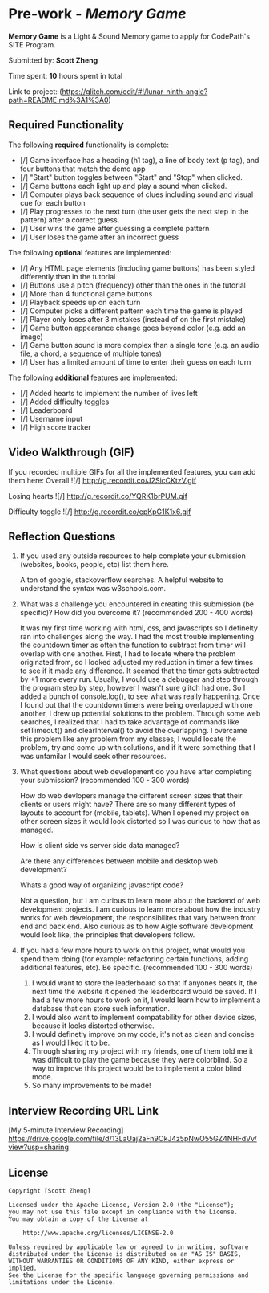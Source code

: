 # Pre-work - _Memory Game_

**Memory Game** is a Light & Sound Memory game to apply for CodePath's SITE Program.

Submitted by: **Scott Zheng**

Time spent: **10** hours spent in total

Link to project: (https://glitch.com/edit/#!/lunar-ninth-angle?path=README.md%3A1%3A0)

## Required Functionality

The following **required** functionality is complete:

- [/] Game interface has a heading (h1 tag), a line of body text (p tag), and four buttons that match the demo app
- [/] "Start" button toggles between "Start" and "Stop" when clicked.
- [/] Game buttons each light up and play a sound when clicked.
- [/] Computer plays back sequence of clues including sound and visual cue for each button
- [/] Play progresses to the next turn (the user gets the next step in the pattern) after a correct guess.
- [/] User wins the game after guessing a complete pattern
- [/] User loses the game after an incorrect guess

The following **optional** features are implemented:

- [/] Any HTML page elements (including game buttons) has been styled differently than in the tutorial
- [/] Buttons use a pitch (frequency) other than the ones in the tutorial
- [/] More than 4 functional game buttons
- [/] Playback speeds up on each turn
- [/] Computer picks a different pattern each time the game is played
- [/] Player only loses after 3 mistakes (instead of on the first mistake)
- [/] Game button appearance change goes beyond color (e.g. add an image)
- [/] Game button sound is more complex than a single tone (e.g. an audio file, a chord, a sequence of multiple tones)
- [/] User has a limited amount of time to enter their guess on each turn

The following **additional** features are implemented:

- [/] Added hearts to implement the number of lives left
- [/] Added difficulty toggles
- [/] Leaderboard
- [/] Username input
- [/] High score tracker

## Video Walkthrough (GIF)

If you recorded multiple GIFs for all the implemented features, you can add them here:
Overall
![/] http://g.recordit.co/J2SicCKtzV.gif 

Losing hearts
![/] http://g.recordit.co/YQRK1brPUM.gif

Difficulty toggle
![/] http://g.recordit.co/epKpG1K1x6.gif

## Reflection Questions

1. If you used any outside resources to help complete your submission (websites, books, people, etc) list them here.

   A ton of google, stackoverflow searches. A helpful website to understand the syntax was w3schools.com.

2. What was a challenge you encountered in creating this submission (be specific)? How did you overcome it? (recommended 200 - 400 words)

   It was my first time working with html, css, and javascripts so I definelty ran into challenges along the way. I had the most trouble implementing the countdown timer as often the function to subtract from timer will overlap with one another.
   First, I had to locate where the problem originated from, so I looked adjusted my reduction in timer a few times to see if it made any difference. It seemed that the timer gets subtracted by +1 more every run. Usually, I would use a debugger
   and step through the program step by step, however I wasn't sure glitch had one. So I added a bunch of console.log(), to see what was really happening. Once I found out that the countdown timers were being overlapped with one another, I drew
   up potential solutions to the problem. Through some web searches, I realized that I had to take advantage of commands like setTimeout() and clearInterval() to avoid the overlapping.
   I overcame this problem like any problem from my classes, I would locate the problem, try and come up with solutions, and if it were something that I was unfamilar I would seek other resources.

3. What questions about web development do you have after completing your submission? (recommended 100 - 300 words)

   How do web devlopers manage the different screen sizes that their clients or users might have? There are so many different types of layouts to account for (mobile, tablets). When I opened my project on other screen sizes it would look distorted
   so I was curious to how that as managed.

   How is client side vs server side data managed?

   Are there any differences between mobile and desktop web development?

   Whats a good way of organizing javascript code?

   Not a question, but I am curious to learn more about the backend of web development projects. I am curious to learn more about how the industry works for web development, the responsibilites that vary between
   front end and back end. Also curious as to how Aigle software development would look like, the principles that developers follow.

4. If you had a few more hours to work on this project, what would you spend them doing (for example: refactoring certain functions, adding additional features, etc). Be specific. (recommended 100 - 300 words)

   1. I would want to store the leaderboard so that if anyones beats it, the next time the website it opened the leaderboard would be saved. If I had a few more hours to work on it, I would learn how to implement a database that can store such information.
   2. I would also want to implement compatability for other device sizes, because it looks distorted otherwise.
   3. I would definetly improve on my code, it's not as clean and concise as I would liked it to be.
   4. Through sharing my project with my friends, one of them told me it was difficult to play the game because they were colorblind. So a way to improve this project would be to implement a color blind mode.
   5. So many improvements to be made!

## Interview Recording URL Link

[My 5-minute Interview Recording] https://drive.google.com/file/d/13LaUaj2aFn9OkJ4z5pNwO55GZ4NHFdVv/view?usp=sharing

## License

    Copyright [Scott Zheng]

    Licensed under the Apache License, Version 2.0 (the "License");
    you may not use this file except in compliance with the License.
    You may obtain a copy of the License at

        http://www.apache.org/licenses/LICENSE-2.0

    Unless required by applicable law or agreed to in writing, software
    distributed under the License is distributed on an "AS IS" BASIS,
    WITHOUT WARRANTIES OR CONDITIONS OF ANY KIND, either express or implied.
    See the License for the specific language governing permissions and
    limitations under the License.
